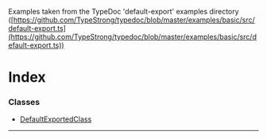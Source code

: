 

Examples taken from the TypeDoc 'default-export' examples directory ([https://github.com/TypeStrong/typedoc/blob/master/examples/basic/src/default-export.ts](https://github.com/TypeStrong/typedoc/blob/master/examples/basic/src/default-export.ts))

# Index

### Classes

* [DefaultExportedClass](../classes/_default_export_.defaultexportedclass.md)

---

